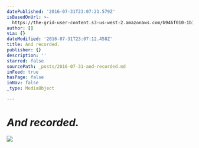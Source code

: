 ```yaml
---
datePublished: '2016-07-31T23:07:21.579Z'
isBasedOnUrl: >-
  https://the-grid-user-content.s3-us-west-2.amazonaws.com/b946f010-1b1a-4c38-bee5-6075bcdf2ce6.jpg
author: []
via: {}
dateModified: '2016-07-31T23:07:12.458Z'
title: And recorded.
publisher: {}
description: ''
starred: false
sourcePath: _posts/2016-07-31-and-recorded.md
inFeed: true
hasPage: false
inNav: false
_type: MediaObject

---
```

# _And recorded._
![](https://the-grid-user-content.s3-us-west-2.amazonaws.com/b946f010-1b1a-4c38-bee5-6075bcdf2ce6.jpg)